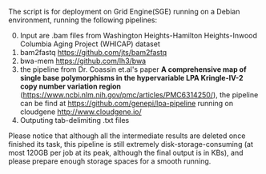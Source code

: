 The script is for deployment on Grid Engine(SGE) running on a Debian environment, running the following pipelines:

0. Input are .bam files from Washington Heights-Hamilton Heights-Inwood Columbia Aging Project (WHICAP) dataset
1. bam2fastq https://github.com/jts/bam2fastq
2. bwa-mem https://github.com/lh3/bwa
3. the pipeline from Dr. Coassin et.al's paper **A comprehensive map of single base polymorphisms in the hypervariable LPA Kringle-IV-2 copy number variation region** (https://www.ncbi.nlm.nih.gov/pmc/articles/PMC6314250/), the pipeline can be find at https://github.com/genepi/lpa-pipeline running on cloudgene http://www.cloudgene.io/
4. Outputing tab-delimiting .txt files

Please notice that although all the intermediate results are deleted once finished its task, this pipeline is still extremely disk-storage-consuming (at most 120GB per job at its peak, although the final output is in KBs), and please prepare enough storage spaces for a smooth running.
